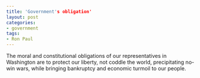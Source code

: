 ```yaml
---
title: 'Government's obligation'
layout: post
categories:
- government
tags:
- Ron Paul
---
```


The moral and constitutional obligations of our representatives in Washington are to protect our liberty, not coddle the world, precipitating no-win wars, while bringing bankruptcy and economic turmoil to our people.